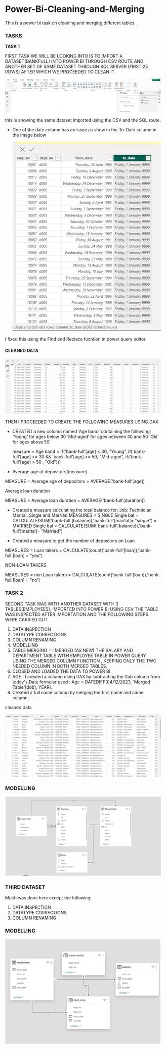 # Power-Bi-Cleaning-and-Merging
This is a power bi task on cleaning and merging different tables .

### TASKS

 **TASK 1**

FIRST TASK WE WILL BE LOOKING INTO IS TO IMPORT A DATASET(BANKFULL) INTO POWER BI THROUGH CSV ROUTE AND ANOTHER SET OF SAME DATASET THROUGH SQL SERVER (FIRST 25 ROWS) AFTER WHICH WE PROCEEDED TO CLEAN IT.


 ![](importeddata.png)


this is showing the same dataset imported using the CSV and the SQL route.


- One of the date column has an issue as show in the To-Date column in the image below


  ![](datecleaning.png)



I fixed this using the Find and Replace fucntion in power query editor.


#### CLEANED DATA


![](cleaneddata.png)


  
THEN I PROCEEDED TO CREATE THE FOLLOWING MEASURES USING DAX

- CREATED a new column named ‘Age band’ containing the following;
‘Young’ for ages below 30
‘Mid-aged’ for ages between 30 and 50
‘Old’ for ages above 50

  measure = Age band = if('bank-full'[age] < 30, "Young", if('bank-full'[age] >= 30 && 'bank-full'[age] <= 50, "Mid-aged", if('bank-full'[age] > 50 , "Old")))

- Average age of depositors(measure)

MEASURE = Average age of depositors = AVERAGE('bank-full'[age])

Average loan duration

MEASURE = Average loan duration = AVERAGE('bank-full'[duration])

- Created a measure calculating the total balance for:
Job: Technician
Marital: Single and Married
MEASURES = SINGLE
Single bal = CALCULATE(SUM('bank-full'[balance]),'bank-full'[marital]= "single")
= MARRIED
Single bal = CALCULATE(SUM('bank-full'[balance]),'bank-full'[marital]= "Married")

- Created a measure to get the number of depositors on Loan

MEASURES = Loan takers = CALCULATE(count('bank-full'[loan]),'bank-full'[loan] = "yes")

NON-LOAN TAKERS 

MEASURES = non Loan takers = CALCULATE(count('bank-full'[loan]),'bank-full'[loan] = "no")


### **TASK 2**

SECOND TASK WAS WITH ANOTHER DATASET WITH 3 TABLES(EMPLOYEES), IMPORTED INTO POWER BI USING CSV
THE TABLE WAS INSPECTED AFTER IMPORTATION AND THE FOLLOWING STEPS WERE CARRIED OUT

1. DATA INSPECTION
2. DATATYPE CORRECTIONS
3. COLUMN RENAMING
4. MODELLING
5. TABLE MERGING = I MERGED (AS NEW) THE SALARY AND DEPARTMENT TABLE WITH EMPLOYEE TABLE IN POWER QUERY USING THE MERGED COLUMN FUNCTION , KEEPING ONLY THE TWO NEEDED COLUMN IN BOTH MERGED TABLES.
6. CLOSED AND LOADED THE DATA TO POWER BI.
7. AGE : I created a column using DAX by subtracting the Dob column from today's Date
   formular used : Age = DATEDIFF(04/12/2023, 'Merged Table'[dob], YEAR).
8. Created a full name column by merging the first name and name column.

cleaned data



![](cleaneddata2.png)




### MODELLING


 
![](Modelling.png)




### THIRD DATASET

Much was done here except the following
1. DATA INSPECTION
2. DATATYPE CORRECTIONS
3. COLUMN RENAMING


### MODELLING


 
![](modelling2.png)




